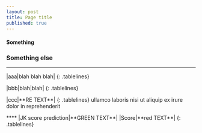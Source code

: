 ```yaml
---
layout: post
title: Page title
published: true
---
```

#### Something 
### Something else  

****
<style>
.tablelines table, .tablelines td, .tablelines th {
        border: 1px solid black;
        }
	color: #DF0F0F;
td {
    padding-right: 15px;
}
td {
    padding-left: 5px;
}
</style>
|aaa|blah blah blah|
{: .tablelines}
<p></p>
<style>
.tablelines table, .tablelines td, .tablelines th {
        border: 1px solid black;
        }
td {
    padding-right: 15px;
}
td {
    padding-left: 5px;
}
</style>
|bbb|blah|blah|
{: .tablelines}
<p></p>
<style>
.tablelines table, .tablelines td, .tablelines th {
        border: 1px solid black;
        }
td {
    padding-right: 15px;
}
td {
    padding-left: 5px;
}
</style>
|ccc|**RE TEXT**|
{: .tablelines}
ullamco laboris nisi ut aliquip ex irure dolor in reprehenderit
<p></p>
****
<style>
.tablelines table, .tablelines td, .tablelines th {
        border: 1px solid black;
        }
td {
    padding-right: 15px;
}
td {
    padding-left: 5px;
}
</style>
|JK score prediction|**GREEN TEXT**|
|Score|**red TEXT**|
{: .tablelines}
<p></p>

